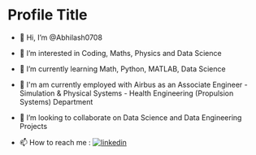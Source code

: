 # Profile Title

- 👋 Hi, I’m @Abhilash0708

- 👀 I’m interested in Coding, Maths, Physics and Data Science

- 🌱 I’m currently learning Math, Python, MATLAB, Data Science

- 💼 I'm am currently employed with Airbus as an Associate Engineer - Simulation & Physical Systems - Health Engineering (Propulsion Systems) Department

- 💞️ I’m looking to collaborate on Data Science and Data Engineering Projects

- 📫 How to reach me : [![linkedin](https://img.shields.io/badge/linkedin-0A66C2?style=for-the-badge&logo=linkedin&logoColor=white)](https://www.linkedin.com/in/abhilash-jash-08a275ba/)


<!---
Abhilash0708/Abhilash0708 is a ✨ special ✨ repository because its `README.md` (this file) appears on your GitHub profile.
You can click the Preview link to take a look at your changes.
--->
